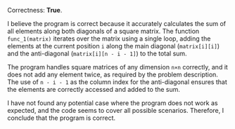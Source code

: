 Correctness: **True**.

I believe the program is correct because it accurately calculates the sum of all elements along both diagonals of a square matrix. The function `func_1(matrix)` iterates over the matrix using a single loop, adding the elements at the current position `i` along the main diagonal (`matrix[i][i]`) and the anti-diagonal (`matrix[i][n - i - 1]`) to the total sum.

The program handles square matrices of any dimension `n×n` correctly, and it does not add any element twice, as required by the problem description. The use of `n - i - 1` as the column index for the anti-diagonal ensures that the elements are correctly accessed and added to the sum.

I have not found any potential case where the program does not work as expected, and the code seems to cover all possible scenarios. Therefore, I conclude that the program is correct.